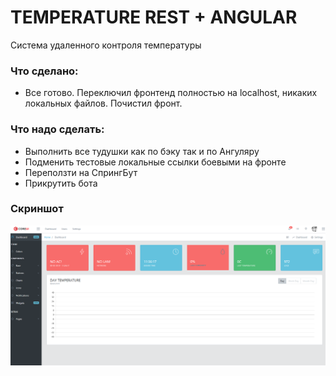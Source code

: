 # TEMPERATURE REST + ANGULAR

Система удаленного контроля температуры
 
 
### Что сделано:

* Все готово. Переключил фронтенд полностью на localhost, никаких локальных файлов. Почистил фронт.

### Что надо сделать:

* Выполнить все тудушки как по бэку так и по Ангуляру
* Подменить тестовые локальные ссылки боевыми на фронте
* Переползти на СпрингБут
* Прикрутить бота


### Скриншот
![screenshot](image.png)
